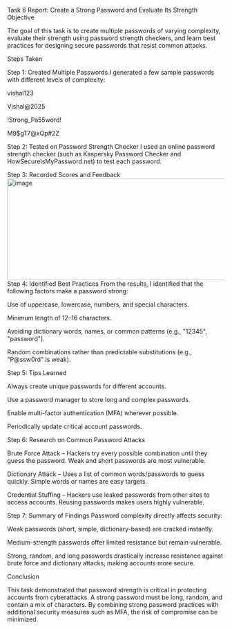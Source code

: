 Task 6 Report: Create a Strong Password and Evaluate Its Strength
Objective

The goal of this task is to create multiple passwords of varying complexity, evaluate their strength using password strength checkers, and learn best practices for designing secure passwords that resist common attacks.

Steps Taken

Step 1: Created Multiple Passwords
I generated a few sample passwords with different levels of complexity:

vishal123

Vishal@2025

!Strong_Pa55word!

M9$gT7@xQp#2Z

Step 2: Tested on Password Strength Checker
I used an online password strength checker (such as Kaspersky Password Checker and HowSecureIsMyPassword.net) to test each password.

Step 3: Recorded Scores and Feedback
<img width="879" height="235" alt="image" src="https://github.com/user-attachments/assets/6dc886b1-9342-437c-abd8-4b838d5af7c0" />
Step 4: Identified Best Practices
From the results, I identified that the following factors make a password strong:

Use of uppercase, lowercase, numbers, and special characters.

Minimum length of 12–16 characters.

Avoiding dictionary words, names, or common patterns (e.g., "12345", "password").

Random combinations rather than predictable substitutions (e.g., "P@ssw0rd" is weak).

Step 5: Tips Learned

Always create unique passwords for different accounts.

Use a password manager to store long and complex passwords.

Enable multi-factor authentication (MFA) wherever possible.

Periodically update critical account passwords.

Step 6: Research on Common Password Attacks

Brute Force Attack – Hackers try every possible combination until they guess the password. Weak and short passwords are most vulnerable.

Dictionary Attack – Uses a list of common words/passwords to guess quickly. Simple words or names are easy targets.

Credential Stuffing – Hackers use leaked passwords from other sites to access accounts. Reusing passwords makes users highly vulnerable.

Step 7: Summary of Findings
Password complexity directly affects security:

Weak passwords (short, simple, dictionary-based) are cracked instantly.

Medium-strength passwords offer limited resistance but remain vulnerable.

Strong, random, and long passwords drastically increase resistance against brute force and dictionary attacks, making accounts more secure.

Conclusion

This task demonstrated that password strength is critical in protecting accounts from cyberattacks. A strong password must be long, random, and contain a mix of characters. By combining strong password practices with additional security measures such as MFA, the risk of compromise can be minimized.
